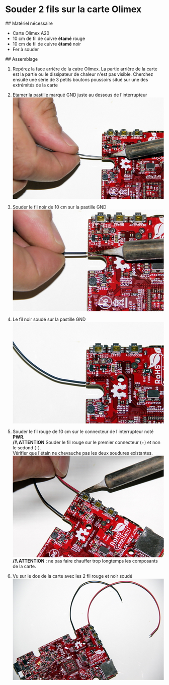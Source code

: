 # Souder 2 fils sur la carte Olimex

## Matériel nécessaire 
* Carte Olimex A20
* 10 cm de fil de cuivre **étamé** rouge
* 10 cm de fil de cuivre **étamé** noir
* Fer à souder

## Assemblage 
1. Repérez la face arrière de la catre Olimex. La partie arrière de la carte est la partie ou le dissipateur de chaleur n'est pas visible. Cherchez ensuite une série de 3 petits boutons poussoirs situé sur une des extrémités de la carte 

2. Etamer la pastille marqué GND juste au dessous de l'interrupteur  
![](../assets/_MG_5258.JPG)  
3. Souder le fil noir de 10 cm sur la pastille GND  
![](../assets/_MG_5259.JPG)  
4. Le fil noir soudé sur la pastille GND  
![](../assets/_MG_5260.JPG)  
5. Souder le fil rouge de 10 cm sur le connecteur de l'interrupteur noté **PWR**.   
**/!\ ATTENTION** Souder le fil rouge sur le premier connecteur (+) et non le sedond (-).  
Vérifier que l'étain ne chevauche pas les deux soudures existantes.
![](../assets/_MG_5261.JPG)  
**/!\ ATTENTION** : ne pas faire chauffer trop longtemps les composants de la carte.

6. Vu sur le dos de la carte avec les 2 fil rouge et noir soudé  
![](../assets/_MG_5262.JPG)